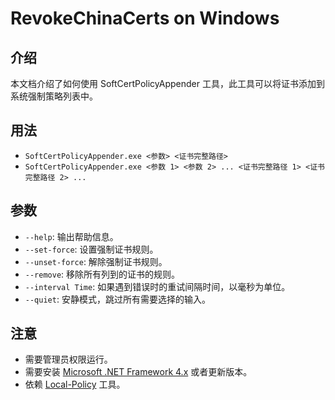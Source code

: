 ﻿RevokeChinaCerts on Windows
==============

## 介绍
本文档介绍了如何使用 SoftCertPolicyAppender 工具，此工具可以将证书添加到系统强制策略列表中。

## 用法
* `SoftCertPolicyAppender.exe <参数> <证书完整路径>`
* `SoftCertPolicyAppender.exe <参数 1> <参数 2> ... <证书完整路径 1> <证书完整路径 2> ...`

## 参数
* `--help`: 输出帮助信息。
* `--set-force`: 设置强制证书规则。
* `--unset-force`: 解除强制证书规则。
* `--remove`: 移除所有列到的证书的规则。
* `--interval Time`: 如果遇到错误时的重试间隔时间，以毫秒为单位。
* `--quiet`: 安静模式，跳过所有需要选择的输入。

## 注意
* 需要管理员权限运行。
* 需要安装 [Microsoft .NET Framework 4.x](https://www.microsoft.com/en-us/download/details.aspx?id=17718) 或者更新版本。
* 依赖 [Local-Policy](https://bitbucket.org/MartinEden/local-policy/overview) 工具。
